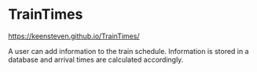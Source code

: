 # TrainTimes

https://keensteven.github.io/TrainTimes/

A user can add information to the train schedule. Information is stored in a database and arrival times are calculated accordingly.